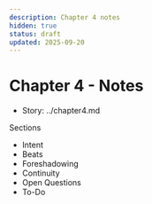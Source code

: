 ```yaml
---
description: Chapter 4 notes
hidden: true
status: draft
updated: 2025-09-20
---
```


# Chapter 4 - Notes

- Story: ../chapter4.md

Sections
- Intent
- Beats
- Foreshadowing
- Continuity
- Open Questions
- To-Do

